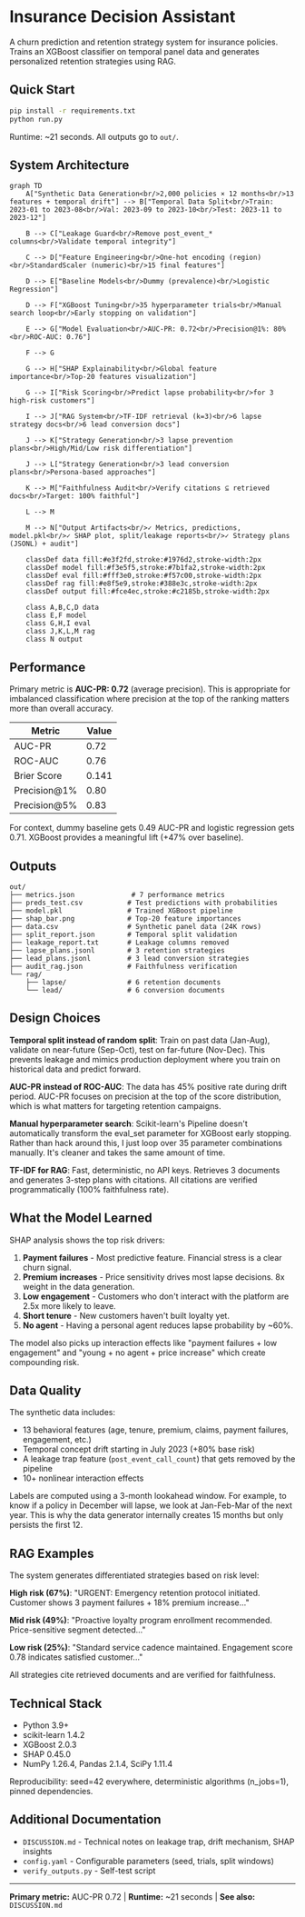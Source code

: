 # Insurance Decision Assistant

A churn prediction and retention strategy system for insurance policies. Trains an XGBoost classifier on temporal panel data and generates personalized retention strategies using RAG.

## Quick Start

```bash
pip install -r requirements.txt
python run.py
```

Runtime: ~21 seconds. All outputs go to `out/`.

## System Architecture

```mermaid
graph TD
    A["Synthetic Data Generation<br/>2,000 policies × 12 months<br/>13 features + temporal drift"] --> B["Temporal Data Split<br/>Train: 2023-01 to 2023-08<br/>Val: 2023-09 to 2023-10<br/>Test: 2023-11 to 2023-12"]
    
    B --> C["Leakage Guard<br/>Remove post_event_* columns<br/>Validate temporal integrity"]
    
    C --> D["Feature Engineering<br/>One-hot encoding (region)<br/>StandardScaler (numeric)<br/>15 final features"]
    
    D --> E["Baseline Models<br/>Dummy (prevalence)<br/>Logistic Regression"]
    
    D --> F["XGBoost Tuning<br/>35 hyperparameter trials<br/>Manual search loop<br/>Early stopping on validation"]
    
    E --> G["Model Evaluation<br/>AUC-PR: 0.72<br/>Precision@1%: 80%<br/>ROC-AUC: 0.76"]
    
    F --> G
    
    G --> H["SHAP Explainability<br/>Global feature importance<br/>Top-20 features visualization"]
    
    G --> I["Risk Scoring<br/>Predict lapse probability<br/>for 3 high-risk customers"]
    
    I --> J["RAG System<br/>TF-IDF retrieval (k=3)<br/>6 lapse strategy docs<br/>6 lead conversion docs"]
    
    J --> K["Strategy Generation<br/>3 lapse prevention plans<br/>High/Mid/Low risk differentiation"]
    
    J --> L["Strategy Generation<br/>3 lead conversion plans<br/>Persona-based approaches"]
    
    K --> M["Faithfulness Audit<br/>Verify citations ⊆ retrieved docs<br/>Target: 100% faithful"]
    
    L --> M
    
    M --> N["Output Artifacts<br/>✓ Metrics, predictions, model.pkl<br/>✓ SHAP plot, split/leakage reports<br/>✓ Strategy plans (JSONL) + audit"]
    
    classDef data fill:#e3f2fd,stroke:#1976d2,stroke-width:2px
    classDef model fill:#f3e5f5,stroke:#7b1fa2,stroke-width:2px
    classDef eval fill:#fff3e0,stroke:#f57c00,stroke-width:2px
    classDef rag fill:#e8f5e9,stroke:#388e3c,stroke-width:2px
    classDef output fill:#fce4ec,stroke:#c2185b,stroke-width:2px
    
    class A,B,C,D data
    class E,F model
    class G,H,I eval
    class J,K,L,M rag
    class N output
```

## Performance

Primary metric is **AUC-PR: 0.72** (average precision). This is appropriate for imbalanced classification where precision at the top of the ranking matters more than overall accuracy.

| Metric | Value |
|--------|-------|
| AUC-PR | 0.72 |
| ROC-AUC | 0.76 |
| Brier Score | 0.141 |
| Precision@1% | 0.80 |
| Precision@5% | 0.83 |

For context, dummy baseline gets 0.49 AUC-PR and logistic regression gets 0.71. XGBoost provides a meaningful lift (+47% over baseline).

## Outputs

```
out/
├── metrics.json              # 7 performance metrics
├── preds_test.csv           # Test predictions with probabilities
├── model.pkl                # Trained XGBoost pipeline
├── shap_bar.png             # Top-20 feature importances
├── data.csv                 # Synthetic panel data (24K rows)
├── split_report.json        # Temporal split validation
├── leakage_report.txt       # Leakage columns removed
├── lapse_plans.jsonl        # 3 retention strategies
├── lead_plans.jsonl         # 3 lead conversion strategies
├── audit_rag.json           # Faithfulness verification
└── rag/
    ├── lapse/               # 6 retention documents
    └── lead/                # 6 conversion documents
```

## Design Choices

**Temporal split instead of random split**: Train on past data (Jan-Aug), validate on near-future (Sep-Oct), test on far-future (Nov-Dec). This prevents leakage and mimics production deployment where you train on historical data and predict forward.

**AUC-PR instead of ROC-AUC**: The data has 45% positive rate during drift period. AUC-PR focuses on precision at the top of the score distribution, which is what matters for targeting retention campaigns.

**Manual hyperparameter search**: Scikit-learn's Pipeline doesn't automatically transform the eval_set parameter for XGBoost early stopping. Rather than hack around this, I just loop over 35 parameter combinations manually. It's cleaner and takes the same amount of time.

**TF-IDF for RAG**: Fast, deterministic, no API keys. Retrieves 3 documents and generates 3-step plans with citations. All citations are verified programmatically (100% faithfulness rate).

## What the Model Learned

SHAP analysis shows the top risk drivers:

1. **Payment failures** - Most predictive feature. Financial stress is a clear churn signal.
2. **Premium increases** - Price sensitivity drives most lapse decisions. 8x weight in the data generation.
3. **Low engagement** - Customers who don't interact with the platform are 2.5x more likely to leave.
4. **Short tenure** - New customers haven't built loyalty yet.
5. **No agent** - Having a personal agent reduces lapse probability by ~60%.

The model also picks up interaction effects like "payment failures + low engagement" and "young + no agent + price increase" which create compounding risk.

## Data Quality

The synthetic data includes:
- 13 behavioral features (age, tenure, premium, claims, payment failures, engagement, etc.)
- Temporal concept drift starting in July 2023 (+80% base risk)
- A leakage trap feature (`post_event_call_count`) that gets removed by the pipeline
- 10+ nonlinear interaction effects

Labels are computed using a 3-month lookahead window. For example, to know if a policy in December will lapse, we look at Jan-Feb-Mar of the next year. This is why the data generator internally creates 15 months but only persists the first 12.

## RAG Examples

The system generates differentiated strategies based on risk level:

**High risk (67%)**: "URGENT: Emergency retention protocol initiated. Customer shows 3 payment failures + 18% premium increase..."

**Mid risk (49%)**: "Proactive loyalty program enrollment recommended. Price-sensitive segment detected..."

**Low risk (25%)**: "Standard service cadence maintained. Engagement score 0.78 indicates satisfied customer..."

All strategies cite retrieved documents and are verified for faithfulness.

## Technical Stack

- Python 3.9+
- scikit-learn 1.4.2
- XGBoost 2.0.3
- SHAP 0.45.0
- NumPy 1.26.4, Pandas 2.1.4, SciPy 1.11.4

Reproducibility: seed=42 everywhere, deterministic algorithms (n_jobs=1), pinned dependencies.

## Additional Documentation

- `DISCUSSION.md` - Technical notes on leakage trap, drift mechanism, SHAP insights
- `config.yaml` - Configurable parameters (seed, trials, split windows)
- `verify_outputs.py` - Self-test script

---

**Primary metric:** AUC-PR 0.72 | **Runtime:** ~21 seconds | **See also:** `DISCUSSION.md`

